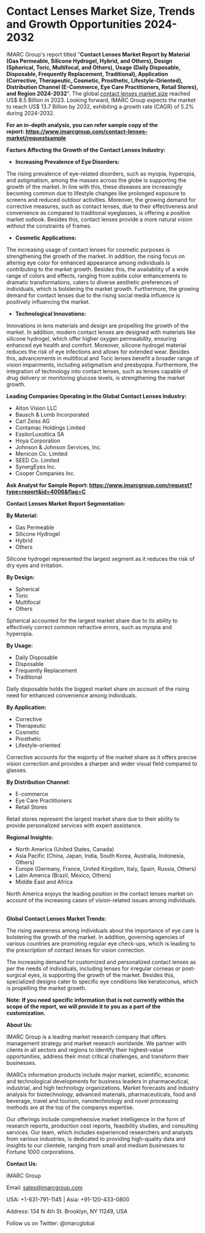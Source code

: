 ﻿# **Contact Lenses Market Size, Trends and Growth Opportunities 2024-2032**
IMARC Group's report titled "**Contact Lenses Market Report by Material (Gas Permeable, Silicone Hydrogel, Hybrid, and Others), Design (Spherical, Toric, Multifocal, and Others), Usage (Daily Disposable, Disposable, Frequently Replacement, Traditional), Application (Corrective, Therapeutic, Cosmetic, Prosthetic, Lifestyle-Oriented), Distribution Channel (E-Commerce, Eye Care Practitioners, Retail Stores), and Region 2024-2032**". The global [contact lenses market size](https://www.imarcgroup.com/contact-lenses-market) reached US$ 8.5 Billion in 2023. Looking forward, IMARC Group expects the market to reach US$ 13.7 Billion by 2032, exhibiting a growth rate (CAGR) of 5.2% during 2024-2032.

**For an in-depth analysis, you can refer sample copy of the report: <https://www.imarcgroup.com/contact-lenses-market/requestsample>**

**Factors Affecting the Growth of the Contact Lenses Industry:**

- **Increasing Prevalence of Eye Disorders:**

The rising prevalence of eye-related disorders, such as myopia, hyperopia, and astigmatism, among the masses across the globe is supporting the growth of the market. In line with this, these diseases are increasingly becoming common due to lifestyle changes like prolonged exposure to screens and reduced outdoor activities. Moreover, the growing demand for corrective measures, such as contact lenses, due to their effectiveness and convenience as compared to traditional eyeglasses, is offering a positive market outlook. Besides this, contact lenses provide a more natural vision without the constraints of frames.

- **Cosmetic Applications:**

The increasing usage of contact lenses for cosmetic purposes is strengthening the growth of the market. In addition, the rising focus on altering eye color for enhanced appearance among individuals is contributing to the market growth. Besides this, the availability of a wide range of colors and effects, ranging from subtle color enhancements to dramatic transformations, caters to diverse aesthetic preferences of individuals, which is bolstering the market growth. Furthermore, the growing demand for contact lenses due to the rising social media influence is positively influencing the market.

- **Technological Innovations:**

Innovations in lens materials and design are propelling the growth of the market. In addition, modern contact lenses are designed with materials like silicone hydrogel, which offer higher oxygen permeability, ensuring enhanced eye health and comfort. Moreover, silicone hydrogel material reduces the risk of eye infections and allows for extended wear. Besides this, advancements in multifocal and Toric lenses benefit a broader range of vision impairments, including astigmatism and presbyopia. Furthermore, the integration of technology into contact lenses, such as lenses capable of drug delivery or monitoring glucose levels, is strengthening the market growth.

**Leading Companies Operating in the Global Contact Lenses Industry:**

- Alton Vision LLC
- Bausch & Lomb Incorporated
- Carl Zeiss AG
- Contamac Holdings Limited
- EssilorLuxottica SA
- Hoya Corporation
- Johnson & Johnson Services, Inc.
- Menicon Co. Limited
- SEED Co. Limited
- SynergEyes Inc.
- Cooper Companies Inc.

**Ask Analyst for Sample Report: <https://www.imarcgroup.com/request?type=report&id=4006&flag=C>**

**Contact Lenses Market Report Segmentation:**

**By Material:**

- Gas Permeable
- Silicone Hydrogel
- Hybrid
- Others

Silicone hydrogel represented the largest segment as it reduces the risk of dry eyes and irritation.      

**By Design:**

- Spherical
- Toric
- Multifocal
- Others

Spherical accounted for the largest market share due to its ability to effectively correct common refractive errors, such as myopia and hyperopia.    

**By Usage:**

- Daily Disposable
- Disposable
- Frequently Replacement
- Traditional

Daily disposable holds the biggest market share on account of the rising need for enhanced convenience among individuals.                   

**By Application:**

- Corrective
- Therapeutic
- Cosmetic
- Prosthetic
- Lifestyle-oriented

Corrective accounts for the majority of the market share as it offers precise vision correction and provides a sharper and wider visual field compared to glasses.

**By Distribution Channel:**

- E-commerce
- Eye Care Practitioners
- Retail Stores

Retail stores represent the largest market share due to their ability to provide personalized services with expert assistance.    

**Regional Insights:**

- North America (United States, Canada)
- Asia Pacific (China, Japan, India, South Korea, Australia, Indonesia, Others)
- Europe (Germany, France, United Kingdom, Italy, Spain, Russia, Others)
- Latin America (Brazil, Mexico, Others)
- Middle East and Africa

North America enjoys the leading position in the contact lenses market on account of the increasing cases of vision-related issues among individuals.                                    

**Global Contact Lenses Market Trends:**

The rising awareness among individuals about the importance of eye care is bolstering the growth of the market. In addition, governing agencies of various countries are promoting regular eye check-ups, which is leading to the prescription of contact lenses for vision correction.

The increasing demand for customized and personalized contact lenses as per the needs of individuals, including lenses for irregular corneas or post-surgical eyes, is supporting the growth of the market. Besides this, specialized designs cater to specific eye conditions like keratoconus, which is propelling the market growth.

**Note: If you need specific information that is not currently within the scope of the report, we will provide it to you as a part of the customization.**

**About Us:**

IMARC Group is a leading market research company that offers management strategy and market research worldwide. We partner with clients in all sectors and regions to identify their highest-value opportunities, address their most critical challenges, and transform their businesses.

IMARCs information products include major market, scientific, economic and technological developments for business leaders in pharmaceutical, industrial, and high technology organizations. Market forecasts and industry analysis for biotechnology, advanced materials, pharmaceuticals, food and beverage, travel and tourism, nanotechnology and novel processing methods are at the top of the companys expertise.

Our offerings include comprehensive market intelligence in the form of research reports, production cost reports, feasibility studies, and consulting services. Our team, which includes experienced researchers and analysts from various industries, is dedicated to providing high-quality data and insights to our clientele, ranging from small and medium businesses to Fortune 1000 corporations.

**Contact Us:**

IMARC Group

Email: sales@imarcgroup.com

USA: +1-631-791-1145 | Asia: +91-120-433-0800

Address: 134 N 4th St. Brooklyn, NY 11249, USA

Follow us on Twitter: @imarcglobal
